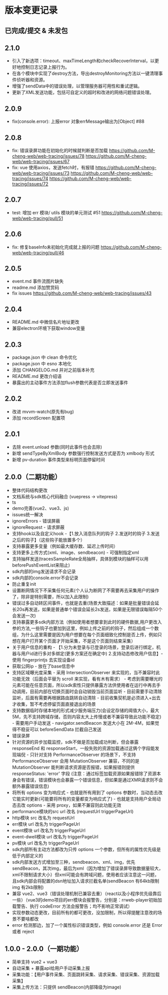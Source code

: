 # 版本变更记录

## 已完成/提交 & 未发包

## 2.1.0
+ 引入了新选项：timeout、maxTimeLength和checkRecoverInterval，以更好地控制日志记录上报行为。
+ 在各个模块中实现了destroy方法，导出destroyMonitoring方法以一键清理事件侦听器和资源。
+ 增强了sendData中的错误处理，以管理服务器可用性和重试逻辑。
+ 更新了XML发送功能，包括可自定义的超时和改进的网络问题错误处理。

## 2.0.9
+ fix(console.error): 上报error 对象errMessage输出为[Object] #88

## 2.0.8
+ fix: 错误录屏功能在初始化的时候就判断是否加载 https://github.com/M-cheng-web/web-tracing/issues/78 https://github.com/M-cheng-web/web-tracing/issues/67
+ fix: vue 使用axios，发送fetch时，有报错 https://github.com/M-cheng-web/web-tracing/issues/73 https://github.com/M-cheng-web/web-tracing/issues/74 https://github.com/M-cheng-web/web-tracing/issues/72

## 2.0.7
+ test: 增加 err 模块/ utils 模块的单元测试 #51 https://github.com/M-cheng-web/web-tracing/pull/51

## 2.0.6
+ fix: 修复baseInfo未初始化完成就上报的问题 https://github.com/M-cheng-web/web-tracing/pull/46

## 2.0.5
+ event.md 事件流图片缺失
+ readme.md 添加赞赏码
+ fix issues https://github.com/M-cheng-web/web-tracing/issues/43

## 2.0.4
+ README.md 中微信名片地址更改
+ 兼容electron环境下获取window变量

## 2.0.3
+ package.json 中 clean 命令优化
+ package.json 中 esno 本地化
+ 添加 CHANGELOG.md 并对之前版本补充
+ README.md 更改介绍语
+ 暴露出的主动事件方法添加flush参数代表是否立即发送事件

## 2.0.2
+ 改进 mvvm-watch(原先有bug)
+ 添加 recordScreen 配置项

## 2.0.1
+ 去除 event.unload 参数(同时此事件也会去除)
+ 新增 sendTypeByXmlBody 参数强行控制发送方式是否为 xmlbody 形式
+ 新增 pv-duration 事件类型来标明页面停留时间

## 2.0.0（二期功能）
+ 整体代码结构更改
+ 文档系统与sdk核心代码融合 (vuepress -> vitepress)
+ ts
+ demo完善(vue2、vue3、js)
+ issues统一解决
+ ignoreErrors - 错误屏蔽
+ ignoreRequest - 请求屏蔽
+ 支持hook以及自定义hook -【1.放入消息队列的钩子 2.发送时的钩子 3.发送之后的钩子】（这些钩子能放置多个）
+ 支持暴露更多变量（例如最大缓存数、延迟上传时间）
+ 支持更多上传方式(xml、image、sendbeacon) - 可强制指定xml
+ 支持抽样发送(tracesSampleRate全局抽样，具体到模块的抽样可以用beforePushEventList来阻止)
+ sdk内部的img发送请求不会记录
+ sdk内部的console.error不会记录
+ 防止重复init
+ 设置断网情况下不采集任何元素(个人认为断网了不需要再去采集用户的操作了，除非是特别需要，所以加入此限制)
+ 错误过多自动转区间事件，也就是去重(场景大致描述：如果是批量错误会延长20s再发送，如果是普通单个错误会延长2s发送，如果是无限错误每隔50个会发送一次)
+ 支持暴露更多sdk内部方法（例如使用者想要拿到此时的硬件数据,用户更改入参的方法,一些钩子也要加到这里，例如上传之前的的钩子，然后组成一个数组，为什么这里需要是因为用户想要在每个页面细致化控制是否上传，例如只想在用户打开某个页面才开始采集，不是这个页面则结束采集）
+ 关于用户信息的重构 - 【1.分为未登录与已登录的场景，登录后进行绑定，机器与用户id进行多对多绑定(更多方案还在确定中) 2.支持动态修改用户信息】- 使用 fingerprintjs 去实现设备id
+ 获取公网ip - 放在了base信息中
+ 支持区域曝光度采集 - 采用 IntersectionObserver 来实现的，当不兼容时此功能无效（后面会平替为 scroll 来实现，看有木有需求） - 考虑到需要曝光的元素可能在任意页面，所以sdk索性只提供暴露方法供使用者在运行中再去手动调用，目前内部在切换页面时会自动销毁当前页面监听 - 目前需要手动清除监听，后面有需要再根据路由跳转自动清除 - 目前收集契机是必须进入+出去才收集，暂不考虑停留页面直接退出的场景
+ 支持数据临时存储本地的形式减少服务端压力(会设定存储的阈值大小，最大5M，先不支持跨域存储，否则内容太大上传慢或者不兼容导致此功能不稳定) - 需要用户手动发送 - navigator.sendBeacon 发送大小在 2M-4M，如果觉得不稳妥可以 beforeSendData 拦截自己发送
+ 错误录屏
+ 针对资源的异步加载监控，sdk不做是否加载成功判断，但会暴露 responseEnd 和 responseStart，一般失败的资源加载通过这俩个字段能发现端倪 - 只针对支持 PerformanceObserver 的场景下，不支持 PerformanceObserver 会用 MutationObserver 兼容，不同的是 MutationObserver 能判断请求资源是否报错，如果报错则提供 responseStatus: 'error' 字段 (注意：通过标签加载资源如果报错除了资源本身会有错误，错误模块也会暴露一个错误信息，但如果是通过XMR请求则不会额外暴露错误信息)
+ 将所有 options 变为响应式 - 也就是所有用到了 options 参数时，当动态去改它能实时更新(可能要将所有的变量都变为响应式了) - 也就是支持用户全局动态去改 options - 采用 proxy，如果不兼容则此功能无效
+ performance模块的src url 改名 (requestUrl triggerPageUrl)
+ http模块 src 改名为 requestUrl
+ err模块 url 改名为 triggerPageUrl
+ event模块 url 改名为 triggerPageUrl
+ event-dwell模块 url 改名为 triggerPageUrl
+ pv模块 url 改名为 triggerPageUrl
+ sdk内部所有主动方法都改为只传 options 一个参数，但所有的属性优先级是低于内部定义的
+ sdk内部发送方式增加至三种，sendbeacon、xml、img，优先 sendBeacon，其次img，最后为xml（因为增加了错误录屏导致数据量较大，xml不限制请求大小）但xml可能会有跨域问题，使用者应该注意这一问题，且sdk内部会将配置的dsn地址加入请求拦截名单(sendBeacon 有64kb限制 img 有2kb限制)
+ 兼容 vue2、vue3（错误处理机制已兼容去重）（react以及小程序优先级靠后一些）（vue3的demo项目的err模块会报警告，分别是：rrweb-player初始加载警告、执行 codeError 方法会报警告；均不影响正常调试）
+ 实现参数动态更改，目前所有的都可更改，没加限制，所以得提醒注意改的场景不要啥都改
+ error 检测那边，加了一个属性标识错误类型，例如 console.error 还是 Error 或者 reject

## 1.0.0 - 2.0.0（一期功能）
+ 简单支持 vue2 + vue3
+ 自动采集 + 暴露api给用户手动采集上报
+ 采集功能：【用户事件采集、页面跳转采集、请求采集、错误采集、资源加载采集】
+ 采集上传方法：只提供 sendBeacon(内部降级为image)

